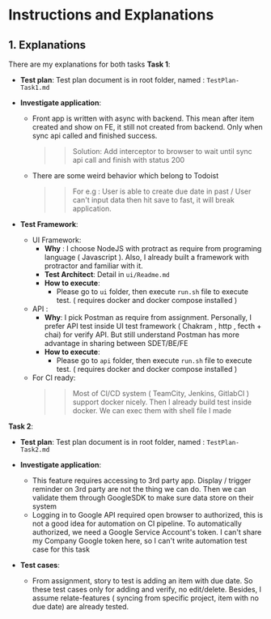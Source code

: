 # Instructions and Explanations




## 1. Explanations
There are my explanations for both tasks
**Task 1**:
* **Test plan**: Test plan document is in root folder, named : `TestPlan-Task1.md`
* **Investigate application**: 
  * Front app is written with async with backend. This mean after item created and show on FE, it still not created from backend. Only when sync api called and finished success.
    >> Solution: Add interceptor to browser to wait until sync api call and finish with status 200
  * There are some weird behavior which belong to Todoist 
    >> For e.g : 
    User is able to create due date in past / User can't input data then hit save to fast, it will break application.
    
* **Test Framework**: 
  * UI Framework:
    * **Why** : I choose NodeJS with protract as require from programing language ( Javascript ). Also, I already built a framework with protractor and familiar with it.
    * **Test Architect**: Detail in `ui/Readme.md`
    * **How to execute**: 
        * Please go to `ui` folder, then execute `run.sh` file to execute test. ( requires docker and docker compose installed )
  * API : 
    * **Why**: I pick Postman as require from assignment. Personally, I prefer API test inside UI test framework ( Chakram , http , fecth + chai) for verify API. But still understand Postman has more advantage in sharing between SDET/BE/FE
    * **How to execute**: 
      * Please go to `api` folder, then execute `run.sh` file to execute test. ( requires docker and docker compose installed )
  * For CI ready: 
    >> Most of CI/CD system ( TeamCity, Jenkins, GitlabCI ) support docker nicely. Then I already build test inside docker. We can exec them with shell file I made

**Task 2**:
* **Test plan**: Test plan document is in root folder, named : `TestPlan-Task2.md`
* **Investigate application**:
    * This feature requires accessing to 3rd party app. Display / trigger reminder on 3rd party are not the thing we can do. Then we can validate them through GoogleSDK to make sure data store on their system
    * Logging in to Google API required open browser to authorized, this is not a good idea for automation on CI pipeline. To automatically authorized, we need a Google Service Account's token. I can't share my Company Google token here, so I can't write automation test case for this task
    
* **Test cases**:
    * From assignment, story to test is adding an item with due date. So these test cases only for adding and verify, no edit/delete.  Besides, I assume relate-features ( syncing from specific project, item with no due date) are already tested.
